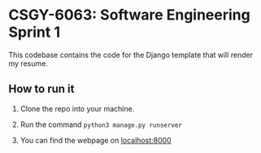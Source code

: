 # CSGY-6063: Software Engineering Sprint 1

This codebase contains the code for the Django template that will render my resume.

## How to run it

1. Clone the repo into your machine.

2. Run the command `python3 manage.py runserver`

3. You can find the webpage on [localhost:8000](localhost:8000)